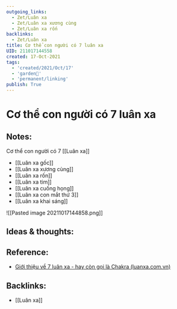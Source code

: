 ```yaml
---
outgoing_links:
  - Zet/Luân xa
  - Zet/Luân xa xương cùng
  - Zet/Luân xa rốn
backlinks:
  - Zet/Luân xa
title: Cơ thể con người có 7 luân xa
UID: 211017144558
created: 17-Oct-2021
tags:
  - 'created/2021/Oct/17'
  - 'garden🏡'
  - 'permanent/linking'
publish: True
---
```

# Cơ thể con người có 7 luân xa

## Notes:
Cơ thể con người có 7 [[Luân xa]]
- [[Luân xa gốc]]
- [[Luân xa xương cùng]]
- [[Luân xa rốn]]
- [[Luân xa tim]]
- [[Luân xa cuống họng]]
- [[Luân xa con mắt thứ 3]]
- [[Luân xa khai sáng]]

![[Pasted image 20211017144858.png]]

## Ideas & thoughts:

## Reference:
- [Giới thiệu về 7 luân xa - hay còn gọi là Chakra (luanxa.com.vn)](https://luanxa.com.vn/gioi-thieu-ve-7-luan-xa/)

## Backlinks:
- [[Luân xa]]

